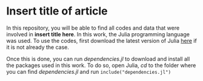 # Insert title of article

In this repository, you will be able to find all codes and data that were involved in **insert title here**.
In this work, the Julia programming language was used. To use the codes, first download the latest version of Julia [here](https://julialang.org/) if it is not already the case.

Once this is done, you can run *dependencies.jl* to download and install all the packages used in this work. To do so, open Julia, *cd* to the folder where you can find *dependencies.jl* and run
`
include("dependencies.jl")
`
